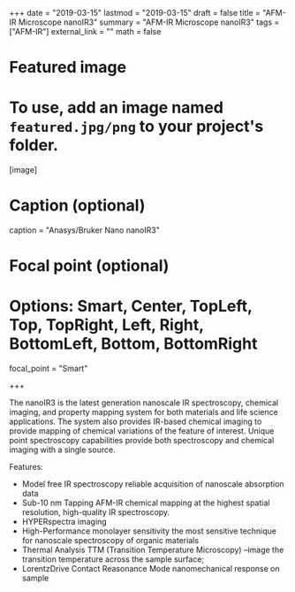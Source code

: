 +++
date = "2019-03-15"
lastmod = "2019-03-15"
draft = false
title = "AFM-IR Microscope nanoIR3"
summary = "AFM-IR Microscope nanoIR3"
tags = ["AFM-IR"]
external_link = ""
math = false

# Featured image
# To use, add an image named `featured.jpg/png` to your project's folder. 
[image]
  # Caption (optional)
  caption = "Anasys/Bruker Nano nanoIR3"
  
  # Focal point (optional)
  # Options: Smart, Center, TopLeft, Top, TopRight, Left, Right, BottomLeft, Bottom, BottomRight
  focal_point = "Smart"



+++

The nanoIR3 is the latest generation nanoscale IR spectroscopy, chemical imaging, and property mapping system for both materials and life science applications. The system also provides IR-based chemical imaging to provide mapping of chemical variations of the feature of interest. Unique point spectroscopy capabilities provide both spectroscopy and chemical imaging with a single source.

Features:

- Model free IR spectroscopy 
      reliable acquisition of nanoscale absorption data
- Sub-10 nm Tapping AFM-IR
      chemical mapping at the highest spatial resolution, high-quality IR spectroscopy.
- HYPERspectra imaging
- High-Performance monolayer sensitivity 
      the most sensitive technique for nanoscale spectroscopy of organic materials
- Thermal Analysis
      TTM (Transition Temperature Microscopy) –image the transition temperature across the sample surface; 
- LorentzDrive Contact Reasonance Mode
      nanomechanical response on sample

